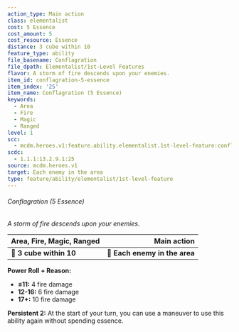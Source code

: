 ```yaml
---
action_type: Main action
class: elementalist
cost: 5 Essence
cost_amount: 5
cost_resource: Essence
distance: 3 cube within 10
feature_type: ability
file_basename: Conflagration
file_dpath: Elementalist/1st-Level Features
flavor: A storm of fire descends upon your enemies.
item_id: conflagration-5-essence
item_index: '25'
item_name: Conflagration (5 Essence)
keywords:
  - Area
  - Fire
  - Magic
  - Ranged
level: 1
scc:
  - mcdm.heroes.v1:feature.ability.elementalist.1st-level-feature:conflagration-5-essence
scdc:
  - 1.1.1:13.2.9.1:25
source: mcdm.heroes.v1
target: Each enemy in the area
type: feature/ability/elementalist/1st-level-feature
---
```


###### Conflagration (5 Essence)

*A storm of fire descends upon your enemies.*

| **Area, Fire, Magic, Ranged** |               **Main action** |
| ----------------------------- | ----------------------------: |
| **📏 3 cube within 10**       | **🎯 Each enemy in the area** |

**Power Roll + Reason:**

- **≤11:** 4 fire damage
- **12-16:** 6 fire damage
- **17+:** 10 fire damage

**Persistent 2:** At the start of your turn, you can use a maneuver to use this ability again without spending essence.
